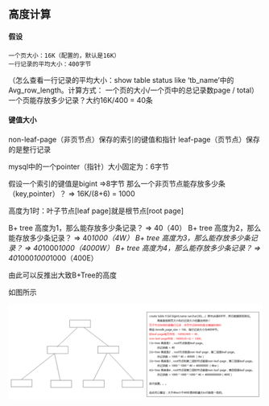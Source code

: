 ## 高度计算

#### 假设
    一个页大小：16K（配置的，默认是16K）
    一行记录的平均大小：400字节
（怎么查看一行记录的平均大小：show table status like ‘tb_name’中的Avg_row_length。计算方式： 一个页的大小/一个页中的总记录数page / total）
一个页能存放多少记录？大约16K/400 = 40条
#### 键值大小
non-leaf-page（非页节点）保存的索引的键值和指针
leaf-page（页节点）保存的是整行记录

mysql中的一个pointer（指针）大小固定为：6字节

假设一个索引的键值是bigint =>8字节
那么一个非页节点能存放多少条（key,pointer）？ => 16K/(8+6) = 1000

高度为1时：叶子节点[leaf page]就是根节点[root page]


B+ tree 高度为1，那么能存放多少条记录？ => 40（40）
B+ tree 高度为2，那么能存放多少条记录？ => 40*1000（4W）
B+ tree 高度为3，那么能存放多少条记录？ => 40*1000*1000（4000W）
B+ tree 高度为4，那么能存放多少条记录？ => 40*1000*1000*1000（400E）

由此可以反推出大致B+Tree的高度

如图所示

![高度计算图示](calculateHeighOfBPlusTree.png)